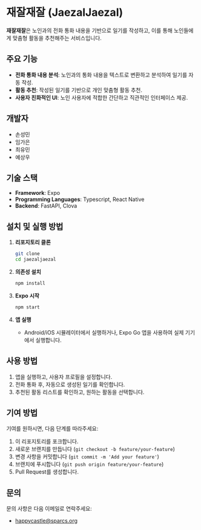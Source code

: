 # 재잘재잘 (JaezalJaezal)

**재잘재잘**은 노인과의 전화 통화 내용을 기반으로 일기를 작성하고, 이를 통해 노인들에게 맞춤형 활동을 추천해주는 서비스입니다.

## 주요 기능
- **전화 통화 내용 분석**: 노인과의 통화 내용을 텍스트로 변환하고 분석하여 일기를 자동 작성.
- **활동 추천**: 작성된 일기를 기반으로 개인 맞춤형 활동 추천.
- **사용자 친화적인 UI**: 노인 사용자에 적합한 간단하고 직관적인 인터페이스 제공.

## 개발자
- 손성민
- 임가은
- 최유민
- 예상우

## 기술 스택
- **Framework**: Expo
- **Programming Languages**: Typescript, React Native
- **Backend**: FastAPI, Clova 

## 설치 및 실행 방법

1. **리포지토리 클론**
   ```bash
   git clone 
   cd jaezaljaezal
   ```

2. **의존성 설치**
   ```bash
   npm install
   ```

3. **Expo 시작**
   ```bash
   npm start
   ```

4. **앱 실행**
   - Android/iOS 시뮬레이터에서 실행하거나, Expo Go 앱을 사용하여 실제 기기에서 실행합니다.

## 사용 방법
1. 앱을 실행하고, 사용자 프로필을 설정합니다.
2. 전화 통화 후, 자동으로 생성된 일기를 확인합니다.
3. 추천된 활동 리스트를 확인하고, 원하는 활동을 선택합니다.

## 기여 방법
기여를 원하시면, 다음 단계를 따라주세요:
1. 이 리포지토리를 포크합니다.
2. 새로운 브랜치를 만듭니다 (`git checkout -b feature/your-feature`)
3. 변경 사항을 커밋합니다 (`git commit -m 'Add your feature'`)
4. 브랜치에 푸시합니다 (`git push origin feature/your-feature`)
5. Pull Request를 생성합니다.


## 문의
문의 사항은 다음 이메일로 연락주세요: 
- happycastle@sparcs.org
